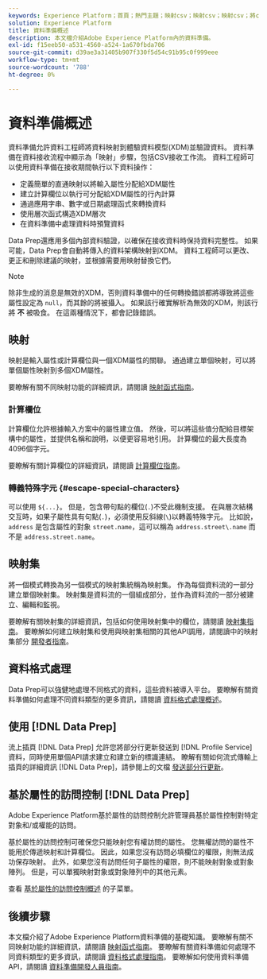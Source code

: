 ```yaml
---
keywords: Experience Platform；首頁；熱門主題；映射csv；映射csv；映射csv；將csv檔案映射到xdm；將csv映射到xdm;ui指南；映射；資料準備；準備資料；
solution: Experience Platform
title: 資料準備概述
description: 本文檔介紹Adobe Experience Platform內的資料準備。
exl-id: f15eeb50-a531-4560-a524-1a670fbda706
source-git-commit: d39ae3a31405b907f330f5d54c91b95c0f999eee
workflow-type: tm+mt
source-wordcount: '788'
ht-degree: 0%

---
```



# 資料準備概述

資料準備允許資料工程師將資料映射到體驗資料模型(XDM)並驗證資料。 資料準備在資料接收流程中顯示為「映射」步驟，包括CSV接收工作流。 資料工程師可以使用資料準備在接收期間執行以下資料操作：

- 定義簡單的直通映射以將輸入屬性分配給XDM屬性
- 建立計算欄位以執行可分配給XDM屬性的行內計算
- 通過應用字串、數字或日期處理函式來轉換資料
- 使用層次函式構造XDM層次
- 在資料準備中處理資料時預覽資料

Data Prep還應用多個內部資料驗證，以確保在接收資料時保持資料完整性。 如果可能，Data Prep會自動將傳入的資料架構映射到XDM。 資料工程師可以更改、更正和刪除建議的映射，並根據需要用映射替換它們。

>[!NOTE]
>
>除非生成的消息是無效的XDM，否則資料準備中的任何轉換錯誤都將導致將這些屬性設定為 `null`，而其餘的將被攝入。 如果該行確實解析為無效的XDM，則該行將 **不** 被吸食。 在這兩種情況下，都會記錄錯誤。

## 映射

映射是輸入屬性或計算欄位與一個XDM屬性的關聯。 通過建立單個映射，可以將單個屬性映射到多個XDM屬性。

要瞭解有關不同映射功能的詳細資訊，請閱讀 [映射函式指南](./functions.md)。

### 計算欄位

計算欄位允許根據輸入方案中的屬性建立值。 然後，可以將這些值分配給目標架構中的屬性，並提供名稱和說明，以便更容易地引用。 計算欄位的最大長度為4096個字元。

要瞭解有關計算欄位的詳細資訊，請閱讀 [計算欄位指南](./functions.md#calculated-fields)。

### 轉義特殊字元 {#escape-special-characters}

可以使用 `${...}`。 但是，包含帶句點的欄位(`.`)不受此機制支援。 在與層次結構交互時，如果子屬性具有句點(`.`)，必須使用反斜線(`\`)以轉義特殊字元。 比如說， `address` 是包含屬性的對象 `street.name`，這可以稱為 `address.street\.name` 而不是 `address.street.name`。

## 映射集

將一個模式轉換為另一個模式的映射集統稱為映射集。 作為每個資料流的一部分建立單個映射集。 映射集是資料流的一個組成部分，並作為資料流的一部分被建立、編輯和監視。

要瞭解有關映射集的詳細資訊，包括如何使用映射集中的欄位，請閱讀 [映射集指南](./mapping-set.md)。 要瞭解如何建立映射集和使用與映射集相關的其他API調用，請閱讀中的映射集部分 [開發者指南](./api/mapping-set.md)。

## 資料格式處理

Data Prep可以強健地處理不同格式的資料，這些資料被導入平台。 要瞭解有關資料準備如何處理不同資料類型的更多資訊，請閱讀 [資料格式處理概述](./data-handling.md)。

## 使用 [!DNL Data Prep]

流上插頁 [!DNL Data Prep] 允許您將部分行更新發送到 [!DNL Profile Service] 資料，同時使用單個API請求建立和建立新的標識連結。 瞭解有關如何流式傳輸上插頁的詳細資訊 [!DNL Data Prep]，請參閱上的文檔 [發送部分行更新](./upserts.md)。

## 基於屬性的訪問控制 [!DNL Data Prep]

Adobe Experience Platform基於屬性的訪問控制允許管理員基於屬性控制對特定對象和/或權能的訪問。

基於屬性的訪問控制可確保您只能映射您有權訪問的屬性。 您無權訪問的屬性不能用於傳遞映射和計算欄位。 因此，如果您沒有訪問必填欄位的權限，則無法成功保存映射。 此外，如果您沒有訪問任何子屬性的權限，則不能映射對象或對象陣列。 但是，可以單獨映射對象或對象陣列中的其他元素。

查看 [基於屬性的訪問控制概述](../access-control/abac/overview.md) 的子菜單。

## 後續步驟

本文檔介紹了Adobe Experience Platform資料準備的基礎知識。 要瞭解有關不同映射功能的詳細資訊，請閱讀 [映射函式指南](./functions.md)。 要瞭解有關資料準備如何處理不同資料類型的更多資訊，請閱讀 [資料格式處理指南](./data-handling.md#dates)。 要瞭解如何使用資料準備API，請閱讀 [資料準備開發人員指南](api/overview.md)。
